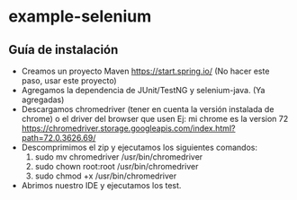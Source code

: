 # example-selenium

## Guía de instalación

- Creamos un proyecto Maven https://start.spring.io/ (No hacer este paso, usar este proyecto)
- Agregamos la dependencia de JUnit/TestNG y selenium-java. (Ya agregadas)
- Descargamos chromedriver (tener en cuenta la versión instalada de chrome) o el driver del browser que usen Ej: mi chrome es la version 72 https://chromedriver.storage.googleapis.com/index.html?path=72.0.3626.69/
- Descomprimimos el zip y ejecutamos los siguientes comandos:
  1. sudo mv chromedriver /usr/bin/chromedriver
  2. sudo chown root:root /usr/bin/chromedriver
  3. sudo chmod +x /usr/bin/chromedriver
- Abrimos nuestro IDE y ejecutamos los test.
